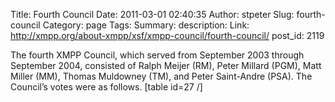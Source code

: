 Title: Fourth Council
Date: 2011-03-01 02:40:35
Author: stpeter
Slug: fourth-council
Category: page
Tags: 
Summary: description:
Link: http://xmpp.org/about-xmpp/xsf/xmpp-council/fourth-council/
post_id: 2119


The fourth XMPP Council, which served from September 2003 through September 2004, consisted of Ralph Meijer (RM), Peter Millard (PGM), Matt Miller (MM), Thomas Muldowney (TM), and Peter Saint-Andre (PSA). The Council’s votes were as follows. [table id=27 /]
